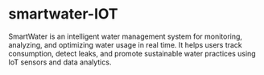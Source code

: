 # smartwater-IOT
SmartWater is an intelligent water management system for monitoring, analyzing, and optimizing water usage in real time. It helps users track consumption, detect leaks, and promote sustainable water practices using IoT sensors and data analytics.
